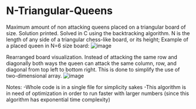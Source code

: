 # N-Triangular-Queens
Maximum amount of non attacking queens placed on a triangular board of size. Solution printed. Solved in C using the backtracking algorithm.
N is the length of any side of a triangular chess-like board, or its height;
Example of a placed queen in N=6 size board: ![image](https://user-images.githubusercontent.com/118682717/227608857-0171ba98-ca8a-4773-accb-2a13f5e8fa81.png)

Rearranged board visualization. Instead of attacking the same row and diagonally both ways the queen can attack the same column, row, and diagonal from top left to bottom right. This is done to simplify the use of two-dimensional array. ![image](https://user-images.githubusercontent.com/118682717/227611920-7358fcda-47c8-488f-a4e1-fc74642ecb14.png)

Notes:
-Whole code is in a single file for simplicity sakes
-This algorithm is in need of optimization in order to run faster with larger numbers (since this algorithm has exponential time complexity)

